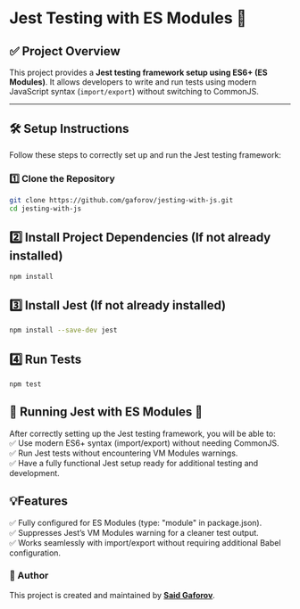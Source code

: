 # Jest Testing with ES Modules 🚀

## ✅ Project Overview
This project provides a **Jest testing framework setup using ES6+ (ES Modules)**. It allows developers to write and run tests using modern JavaScript syntax (`import/export`) without switching to CommonJS.

---

## 🛠️ Setup Instructions
Follow these steps to correctly set up and run the Jest testing framework:

### 1️⃣ **Clone the Repository**
```sh
git clone https://github.com/gaforov/jesting-with-js.git
cd jesting-with-js
```
## 2️⃣ Install Project Dependencies (If not already installed)
```sh
npm install
```
## 3️⃣ Install Jest (If not already installed)
```sh
npm install --save-dev jest
```

## 4️⃣ Run Tests
```sh
npm test
```

## 🎉 Running Jest with ES Modules 🚀
After correctly setting up the Jest testing framework, you will be able to:  
✅ Use modern ES6+ syntax (import/export) without needing CommonJS.  
✅ Run Jest tests without encountering VM Modules warnings.  
✅ Have a fully functional Jest setup ready for additional testing and development.

## 💡Features
✅ Fully configured for ES Modules (type: "module" in package.json).  
✅ Suppresses Jest’s VM Modules warning for a cleaner test output.  
✅ Works seamlessly with import/export without requiring additional Babel configuration.

### 📜 Author
This project is created and maintained by **[Said Gaforov](https://github.com/gaforov)**.